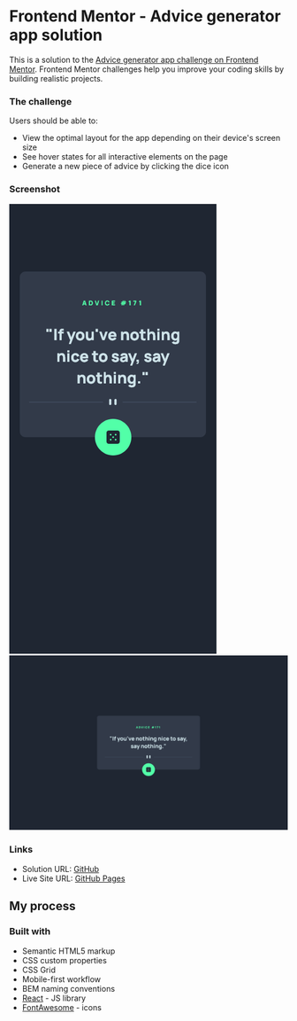 # Frontend Mentor - Advice generator app solution

This is a solution to the [Advice generator app challenge on Frontend Mentor](https://www.frontendmentor.io/challenges/advice-generator-app-QdUG-13db). Frontend Mentor challenges help you improve your coding skills by building realistic projects.

### The challenge

Users should be able to:

- View the optimal layout for the app depending on their device's screen size
- See hover states for all interactive elements on the page
- Generate a new piece of advice by clicking the dice icon

### Screenshot

![](./mobile.png)
![](./desktop.png)

### Links

- Solution URL: [GitHub](https://github.com/crackerFactory64/Frontend-Mentor-Projects/tree/main/advice-generator-app-main)
- Live Site URL: [GitHub Pages](https://crackerfactory64.github.io/fm-advice-app/)

## My process

### Built with

- Semantic HTML5 markup
- CSS custom properties
- CSS Grid
- Mobile-first workflow
- BEM naming conventions
- [React](https://reactjs.org/) - JS library
- [FontAwesome](https://fontawesome.com) - icons
